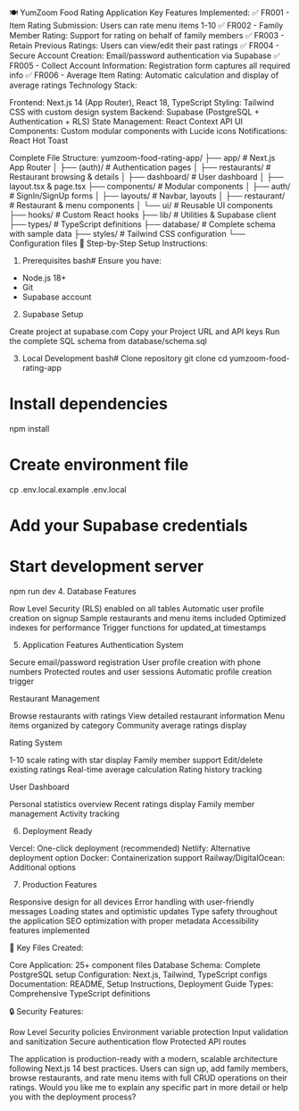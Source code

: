 🍽️ YumZoom Food Rating Application
Key Features Implemented:
✅ FR001 - Item Rating Submission: Users can rate menu items 1-10
✅ FR002 - Family Member Rating: Support for rating on behalf of family members
✅ FR003 - Retain Previous Ratings: Users can view/edit their past ratings
✅ FR004 - Secure Account Creation: Email/password authentication via Supabase
✅ FR005 - Collect Account Information: Registration form captures all required info
✅ FR006 - Average Item Rating: Automatic calculation and display of average ratings
Technology Stack:

Frontend: Next.js 14 (App Router), React 18, TypeScript
Styling: Tailwind CSS with custom design system
Backend: Supabase (PostgreSQL + Authentication + RLS)
State Management: React Context API
UI Components: Custom modular components with Lucide icons
Notifications: React Hot Toast

Complete File Structure:
yumzoom-food-rating-app/
├── app/                        # Next.js App Router
│   ├── (auth)/                 # Authentication pages
│   ├── restaurants/            # Restaurant browsing & details
│   ├── dashboard/              # User dashboard
│   ├── layout.tsx & page.tsx
├── components/                 # Modular components
│   ├── auth/                   # SignIn/SignUp forms
│   ├── layouts/                # Navbar, layouts
│   ├── restaurant/             # Restaurant & menu components
│   └── ui/                     # Reusable UI components
├── hooks/                      # Custom React hooks
├── lib/                        # Utilities & Supabase client
├── types/                      # TypeScript definitions
├── database/                   # Complete schema with sample data
├── styles/                     # Tailwind CSS configuration
└── Configuration files
🚀 Step-by-Step Setup Instructions:
1. Prerequisites
bash# Ensure you have:
- Node.js 18+
- Git
- Supabase account
2. Supabase Setup

Create project at supabase.com
Copy your Project URL and API keys
Run the complete SQL schema from database/schema.sql

3. Local Development
bash# Clone repository
git clone <your-repo-url>
cd yumzoom-food-rating-app

# Install dependencies
npm install

# Create environment file
cp .env.local.example .env.local
# Add your Supabase credentials

# Start development server
npm run dev
4. Database Features

Row Level Security (RLS) enabled on all tables
Automatic user profile creation on signup
Sample restaurants and menu items included
Optimized indexes for performance
Trigger functions for updated_at timestamps

5. Application Features
Authentication System

Secure email/password registration
User profile creation with phone numbers
Protected routes and user sessions
Automatic profile creation trigger

Restaurant Management

Browse restaurants with ratings
View detailed restaurant information
Menu items organized by category
Community average ratings display

Rating System

1-10 scale rating with star display
Family member support
Edit/delete existing ratings
Real-time average calculation
Rating history tracking

User Dashboard

Personal statistics overview
Recent ratings display
Family member management
Activity tracking

6. Deployment Ready

Vercel: One-click deployment (recommended)
Netlify: Alternative deployment option
Docker: Containerization support
Railway/DigitalOcean: Additional options

7. Production Features

Responsive design for all devices
Error handling with user-friendly messages
Loading states and optimistic updates
Type safety throughout the application
SEO optimization with proper metadata
Accessibility features implemented

📁 Key Files Created:

Core Application: 25+ component files
Database Schema: Complete PostgreSQL setup
Configuration: Next.js, Tailwind, TypeScript configs
Documentation: README, Setup Instructions, Deployment Guide
Types: Comprehensive TypeScript definitions

🔒 Security Features:

Row Level Security policies
Environment variable protection
Input validation and sanitization
Secure authentication flow
Protected API routes

The application is production-ready with a modern, scalable architecture following Next.js 14 best practices. Users can sign up, add family members, browse restaurants, and rate menu items with full CRUD operations on their ratings.
Would you like me to explain any specific part in more detail or help you with the deployment process?